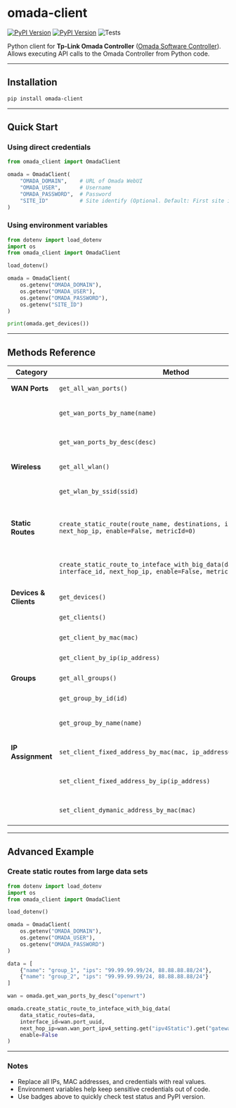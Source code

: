 # omada-client

[![PyPI Version](https://img.shields.io/pypi/v/omada-client)](https://pypi.org/project/omada-client)
[![PyPI Version](https://img.shields.io/pypi/pyversions/omada-client)](https://pypi.org/project/omada-client)
![Tests](https://github.com/ErilovNikita/omada-client/actions/workflows/python-publish.yml/badge.svg)

Python client for **Tp-Link Omada Controller** ([Omada Software Controller](https://www.tp-link.com/business-networking/omada-sdn-controller/omada-software-controller/)).
Allows executing API calls to the Omada Controller from Python code.

---

## Installation

```bash
pip install omada-client
```

---

## Quick Start

### Using direct credentials

```python
from omada_client import OmadaClient

omada = OmadaClient(
    "OMADA_DOMAIN",    # URL of Omada WebUI
    "OMADA_USER",      # Username
    "OMADA_PASSWORD",  # Password
    "SITE_ID"          # Site identify (Optional. Default: First site in list)
)
```

### Using environment variables

```python
from dotenv import load_dotenv
import os
from omada_client import OmadaClient

load_dotenv()

omada = OmadaClient(
    os.getenv("OMADA_DOMAIN"),
    os.getenv("OMADA_USER"),
    os.getenv("OMADA_PASSWORD"),
    os.getenv("SITE_ID")
)

print(omada.get_devices())
```

---

## Methods Reference

| Category | Method | Parameters | Description |
|----------|--------|------------|-------------|
| **WAN Ports** | `get_all_wan_ports()` | None | List all WAN ports |
|  | `get_wan_ports_by_name(name)` | `name: str` | Get WAN port by name |
|  | `get_wan_ports_by_desc(desc)` | `desc: str` | Get WAN port by description |
| **Wireless** | `get_all_wlan()` | None | List all Wi-Fi networks |
|  | `get_wlan_by_ssid(ssid)` | `ssid: str` | Get Wi-Fi network by SSID |
| **Static Routes** | `create_static_route(route_name, destinations, interface_id, next_hop_ip, enable=False, metricId=0)` | `route_name: str`, `destinations: list[str]`, `interface_id: str`, `next_hop_ip: str` | Create a single static route |
|  | `create_static_route_to_inteface_with_big_data(data_static_routes, interface_id, next_hop_ip, enable=False, metricId=0)` | `data_static_routes: list`, `interface_id: str`, `next_hop_ip: str` | Create static routes from large data |
| **Devices & Clients** | `get_devices()` | None | List all devices |
|  | `get_clients()` | None | List all clients |
|  | `get_client_by_mac(mac)` | `mac: str` | Get client by MAC |
|  | `get_client_by_ip(ip_address)` | `ip_address: str` | Get client by IP |
| **Groups** | `get_all_groups()` | | List all groups |
|  | `get_group_by_id(id)` | `id: str` | Get group port by ID |
|  | `get_group_by_name(name)` | `name: str` | Get group port by Name |
| **IP Assignment** | `set_client_fixed_address_by_mac(mac, ip_address=None)` | `mac: str`, `ip_address: str` | Assign fixed IP by MAC |
|  | `set_client_fixed_address_by_ip(ip_address)` | `ip_address: str` | Assign fixed IP by IP |
|  | `set_client_dymanic_address_by_mac(mac)` | `mac: str` | Assign dynamic IP by MAC |

---

## Advanced Example

### Create static routes from large data sets

```python
from dotenv import load_dotenv
import os
from omada_client import OmadaClient

load_dotenv()

omada = OmadaClient(
    os.getenv("OMADA_DOMAIN"),
    os.getenv("OMADA_USER"),
    os.getenv("OMADA_PASSWORD")
)

data = [
    {"name": "group_1", "ips": "99.99.99.99/24, 88.88.88.88/24"},
    {"name": "group_2", "ips": "99.99.99.99/24, 88.88.88.88/24"}
]

wan = omada.get_wan_ports_by_desc("openwrt")

omada.create_static_route_to_inteface_with_big_data(
    data_static_routes=data,
    interface_id=wan.port_uuid,
    next_hop_ip=wan.wan_port_ipv4_setting.get("ipv4Static").get("gateway"),
    enable=False
)
```

---

### Notes

- Replace all IPs, MAC addresses, and credentials with real values.  
- Environment variables help keep sensitive credentials out of code.  
- Use badges above to quickly check test status and PyPI version.
